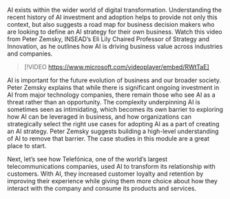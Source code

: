 AI exists within the wider world of digital transformation. Understanding the recent history of AI investment and adoption helps to provide not only this context, but also suggests a road map for business decision makers who are looking to define an AI strategy for their own business. Watch this video from Peter Zemsky, INSEAD’s Eli Lily Chaired Professor of Strategy and Innovation, as he outlines how AI is driving business value across industries and companies.

> [!VIDEO https://www.microsoft.com/videoplayer/embed/RWtTaE]

AI is important for the future evolution of business and our broader society. Peter Zemsky explains that while there is significant ongoing investment in AI from major technology companies, there remain those who see AI as a threat rather than an opportunity. The complexity underpinning AI is sometimes seen as intimidating, which becomes its own barrier to exploring how AI can be leveraged in business, and how organizations can strategically select the right use cases for adopting AI as a part of creating an AI strategy. Peter Zemsky suggests building a high-level understanding of AI to remove that barrier. The case studies in this module are a great place to start.

Next, let’s see how Telefónica, one of the world’s largest telecommunications companies, used AI to transform its relationship with customers. With AI, they increased customer loyalty and retention by improving their experience while giving them more choice about how they interact with the company and consume its products and services.